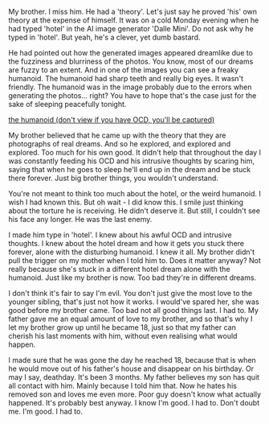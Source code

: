 My brother. I miss him. He had a 'theory'. Let's just say he proved 'his' own theory at the expense of himself. It was on a cold Monday evening when he had typed 'hotel' in the AI image generator 'Dalle Mini'. Do not ask why he typed in 'hotel'. But yeah, he's a clever, yet dumb bastard. 

He had pointed out how the generated images appeared dreamlike due to the fuzziness and blurriness of the photos. You know, most of our dreams are fuzzy to an extent. And in one of the images you can see a freaky humanoid. The humanoid had sharp teeth and really big eyes. It wasn't friendly. The humanoid was in the image probably due to the errors when generating the photos... right? You have to hope that's the case just for the sake of sleeping peacefully tonight. 

[the humanoid (don't view if you have OCD, you'll be captured)](https://postimg.cc/vxL7CS02)

My brother believed that he came up with the theory that they are photographs of real dreams. And so he explored, and explored and explored. Too much for his own good. It didn't help that throughout the day I was constantly feeding his OCD and his intrusive thoughts by scaring him, saying that when he goes to sleep he'll end up in the dream and be stuck there forever. Just big brother things, you wouldn't understand. 

You're not meant to think too much about the hotel, or the weird humanoid. I wish I had known this. But oh wait - I did know this. I smile just thinking about the torture he is receiving. He didn't deserve it. But still, I couldn't see his face any longer. He was the last enemy.

I made him type in 'hotel'. I knew about his awful OCD and intrusive thoughts. I knew about the hotel dream and how it gets you stuck there forever, alone with the disturbing humanoid. I knew it all. My brother didn't pull the trigger on my mother when I told him to. Does it matter anyway? Not really because she's stuck in a different hotel dream alone with the humanoid. Just like my brother is now. Too bad they're in different dreams. 

I don't think it's fair to say I'm evil. You don't just give the most love to the younger sibling, that's just not how it works. I would've spared her, she was good before my brother came. Too bad not all good things last. I had to. My father gave me an equal amount of love to my brother, and so that's why I let my brother grow up until he became 18, just so that my father can cherish his last moments with him, without even realising what would happen. 

I made sure that he was gone the day he reached 18, because that is when he would move out of his father's house and disappear on his birthday. Or may I say, deathday. It's been 3 months. My father believes my son has quit all contact with him. Mainly because I told him that. Now he hates his removed son and loves me even more. Poor guy doesn't know what actually happened. It's probably best anyway. I know I'm good. I had to. Don't doubt me. I'm good. I had to.